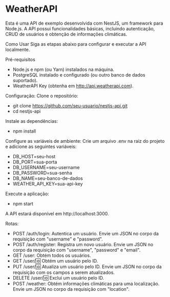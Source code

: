 # WeatherAPI
Esta é uma API de exemplo desenvolvida com NestJS, um framework para Node.js. A API possui funcionalidades básicas, incluindo autenticação, CRUD de usuários e obtenção de informações climáticas.

Como Usar
Siga as etapas abaixo para configurar e executar a API localmente.

Pré-requisitos
* Node.js e npm (ou Yarn) instalados na máquina.
* PostgreSQL instalado e configurado (ou outro banco de dados suportado).
* WeatherAPI Key (obtenha em http://api.weatherapi.com).
  
Configuração:
Clone o repositório:
  - git clone https://github.com/seu-usuario/nestjs-api.git
  - cd nestjs-api
  
Instale as dependências:
  - npm install
    
Configure as variáveis de ambiente:
Crie um arquivo .env na raiz do projeto e adicione as seguintes variáveis:
  - DB_HOST=seu-host
  - DB_PORT=sua-porta
  - DB_USERNAME=seu-username
  - DB_PASSWORD=sua-senha
  - DB_NAME=seu-banco-de-dados
  - WEATHER_API_KEY=sua-api-key
    
Execute a aplicação:
  - npm start

A API estará disponível em http://localhost:3000.

Rotas:
* POST /auth/login: Autentica um usuário. Envie um JSON no corpo da requisição com "username" e "password".
* POST /auth/register: Registra um novo usuário. Envie um JSON no corpo da requisição com "username", "password" e "email".
* GET /user: Obtém todos os usuários.
* GET /user/:id: Obtém um usuário pelo ID.
* PUT /user/:id: Atualiza um usuário pelo ID. Envie um JSON no corpo da requisição com os campos a serem atualizados.
* DELETE /user/:id: Exclui um usuário pelo ID.
* POST /weather: Obtém informações climáticas para uma localização. Envie um JSON no corpo da requisição com "location".
